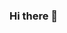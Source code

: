 ### Hi there 👋

<!--
**R1A2J/R1A2J** is a ✨ _special_ ✨ repository because its `README.md` (this file) appears on your GitHub profile.

Here are some ideas to get you started:

- 🔭 I’m currently working on solving the Advent of Code problems for 2023.
- 🌱 I’m currently learning about AI and LLMs.
- 👯 I’m looking to collaborate on ...
- 🤔 I’m looking for help with ...
- 💬 Ask me about ...
- 📫 How to reach me: rajoshibasu@gmail.com
- 😄 Pronouns: she/her
- ⚡ Fun fact: I am a Jersey girl.
-->
